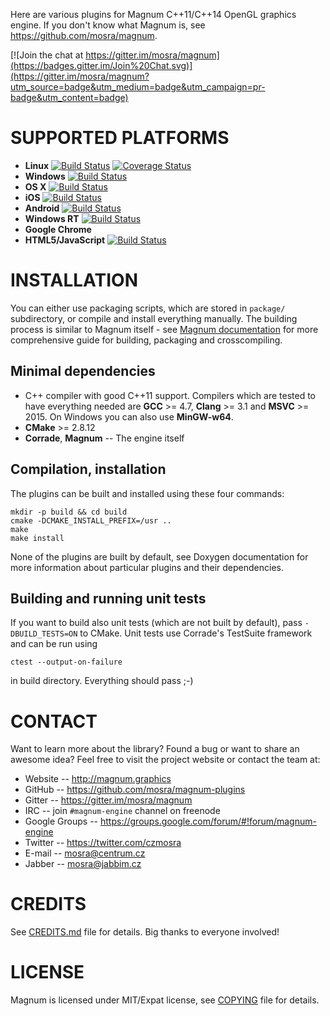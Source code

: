 Here are various plugins for Magnum C++11/C++14 OpenGL graphics engine. If you
don't know what Magnum is, see https://github.com/mosra/magnum.

[![Join the chat at https://gitter.im/mosra/magnum](https://badges.gitter.im/Join%20Chat.svg)](https://gitter.im/mosra/magnum?utm_source=badge&utm_medium=badge&utm_campaign=pr-badge&utm_content=badge)

SUPPORTED PLATFORMS
===================

*   **Linux** [![Build Status](https://travis-ci.org/mosra/magnum-plugins.svg?branch=master)](https://travis-ci.org/mosra/magnum-plugins) [![Coverage Status](https://coveralls.io/repos/github/mosra/magnum-plugins/badge.svg?branch=master)](https://coveralls.io/github/mosra/magnum-plugins?branch=master)
*   **Windows** [![Build Status](https://ci.appveyor.com/api/projects/status/nkdlwaxm2i9d6vpx/branch/master?svg=true)](https://ci.appveyor.com/project/mosra/magnum-plugins/branch/master)
*   **OS X** [![Build Status](https://travis-ci.org/mosra/magnum-plugins.svg?branch=master)](https://travis-ci.org/mosra/magnum-plugins)
*   **iOS** [![Build Status](https://travis-ci.org/mosra/magnum-plugins.svg?branch=master)](https://travis-ci.org/mosra/magnum-plugins)
*   **Android** [![Build Status](https://travis-ci.org/mosra/magnum-plugins.svg?branch=master)](https://travis-ci.org/mosra/magnum-plugins)
*   **Windows RT** [![Build Status](https://ci.appveyor.com/api/projects/status/nkdlwaxm2i9d6vpx/branch/master?svg=true)](https://ci.appveyor.com/project/mosra/magnum-plugins/branch/master)
*   **Google Chrome**
*   **HTML5/JavaScript** [![Build Status](https://travis-ci.org/mosra/magnum-plugins.svg?branch=master)](https://travis-ci.org/mosra/magnum-plugins)

INSTALLATION
============

You can either use packaging scripts, which are stored in `package/`
subdirectory, or compile and install everything manually. The building process
is similar to Magnum itself - see [Magnum documentation](http://doc.magnum.graphics/magnum/)
for more comprehensive guide for building, packaging and crosscompiling.

Minimal dependencies
--------------------

*   C++ compiler with good C++11 support. Compilers which are tested to have
    everything needed are **GCC** >= 4.7, **Clang** >= 3.1 and **MSVC** >= 2015.
    On Windows you can also use **MinGW-w64**.
*   **CMake** >= 2.8.12
*   **Corrade**, **Magnum** -- The engine itself

Compilation, installation
-------------------------

The plugins can be built and installed using these four commands:

    mkdir -p build && cd build
    cmake -DCMAKE_INSTALL_PREFIX=/usr ..
    make
    make install

None of the plugins are built by default, see Doxygen documentation for more
information about particular plugins and their dependencies.

Building and running unit tests
-------------------------------

If you want to build also unit tests (which are not built by default), pass
`-DBUILD_TESTS=ON` to CMake. Unit tests use Corrade's TestSuite framework and
can be run using

    ctest --output-on-failure

in build directory. Everything should pass ;-)

CONTACT
=======

Want to learn more about the library? Found a bug or want to share an awesome
idea? Feel free to visit the project website or contact the team at:

*   Website -- http://magnum.graphics
*   GitHub -- https://github.com/mosra/magnum-plugins
*   Gitter -- https://gitter.im/mosra/magnum
*   IRC -- join `#magnum-engine` channel on freenode
*   Google Groups -- https://groups.google.com/forum/#!forum/magnum-engine
*   Twitter -- https://twitter.com/czmosra
*   E-mail -- mosra@centrum.cz
*   Jabber -- mosra@jabbim.cz

CREDITS
=======

See [CREDITS.md](CREDITS.md) file for details. Big thanks to everyone involved!

LICENSE
=======

Magnum is licensed under MIT/Expat license, see [COPYING](COPYING) file for
details.
